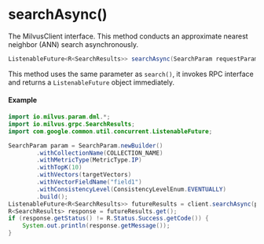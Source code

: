 # searchAsync()

The MilvusClient interface. This method conducts an approximate nearest neighbor (ANN) search asynchronously.

```java
ListenableFuture<R<SearchResults>> searchAsync(SearchParam requestParam);
```

This method uses the same parameter as `search()`, it invokes RPC interface and returns a `ListenableFuture` object immediately.

#### Example

```java
import io.milvus.param.dml.*;
import io.milvus.grpc.SearchResults;
import com.google.common.util.concurrent.ListenableFuture;

SearchParam param = SearchParam.newBuilder()
        .withCollectionName(COLLECTION_NAME)
        .withMetricType(MetricType.IP)
        .withTopK(10)
        .withVectors(targetVectors)
        .withVectorFieldName("field1")
        .withConsistencyLevel(ConsistencyLevelEnum.EVENTUALLY)
        .build();
ListenableFuture<R<SearchResults>> futureResults = client.searchAsync(param);
R<SearchResults> response = futureResults.get();
if (response.getStatus() != R.Status.Success.getCode()) {
    System.out.println(response.getMessage());
}
```
